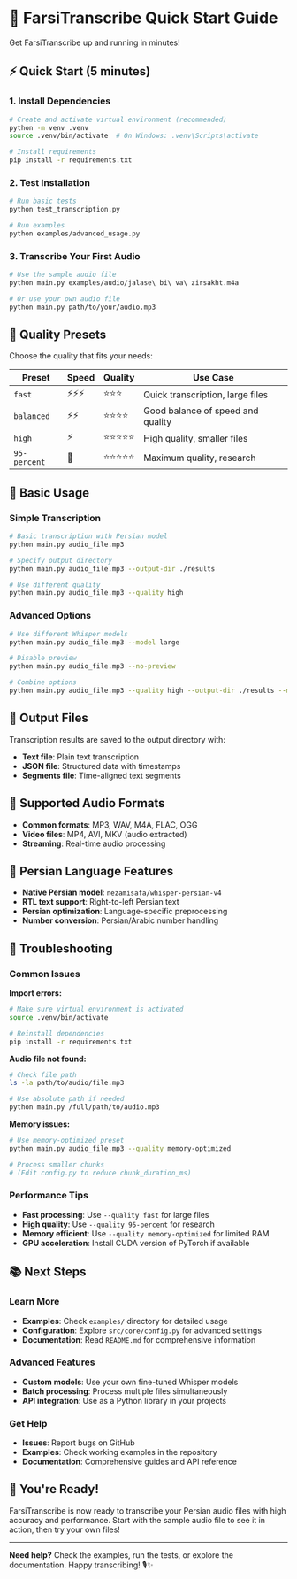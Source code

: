 # 🚀 FarsiTranscribe Quick Start Guide

Get FarsiTranscribe up and running in minutes!

## ⚡ Quick Start (5 minutes)

### 1. Install Dependencies
```bash
# Create and activate virtual environment (recommended)
python -m venv .venv
source .venv/bin/activate  # On Windows: .venv\Scripts\activate

# Install requirements
pip install -r requirements.txt
```

### 2. Test Installation
```bash
# Run basic tests
python test_transcription.py

# Run examples
python examples/advanced_usage.py
```

### 3. Transcribe Your First Audio
```bash
# Use the sample audio file
python main.py examples/audio/jalase\ bi\ va\ zirsakht.m4a

# Or use your own audio file
python main.py path/to/your/audio.mp3
```

## 🎯 Quality Presets

Choose the quality that fits your needs:

| Preset | Speed | Quality | Use Case |
|--------|-------|---------|----------|
| `fast` | ⚡⚡⚡ | ⭐⭐⭐ | Quick transcription, large files |
| `balanced` | ⚡⚡ | ⭐⭐⭐⭐ | Good balance of speed and quality |
| `high` | ⚡ | ⭐⭐⭐⭐⭐ | High quality, smaller files |
| `95-percent` | 🐌 | ⭐⭐⭐⭐⭐ | Maximum quality, research |

## 🔧 Basic Usage

### Simple Transcription
```bash
# Basic transcription with Persian model
python main.py audio_file.mp3

# Specify output directory
python main.py audio_file.mp3 --output-dir ./results

# Use different quality
python main.py audio_file.mp3 --quality high
```

### Advanced Options
```bash
# Use different Whisper models
python main.py audio_file.mp3 --model large

# Disable preview
python main.py audio_file.mp3 --no-preview

# Combine options
python main.py audio_file.mp3 --quality high --output-dir ./results --model large
```

## 📁 Output Files

Transcription results are saved to the output directory with:

- **Text file**: Plain text transcription
- **JSON file**: Structured data with timestamps
- **Segments file**: Time-aligned text segments

## 🎵 Supported Audio Formats

- **Common formats**: MP3, WAV, M4A, FLAC, OGG
- **Video files**: MP4, AVI, MKV (audio extracted)
- **Streaming**: Real-time audio processing

## 🌟 Persian Language Features

- **Native Persian model**: `nezamisafa/whisper-persian-v4`
- **RTL text support**: Right-to-left Persian text
- **Persian optimization**: Language-specific preprocessing
- **Number conversion**: Persian/Arabic number handling

## 🚨 Troubleshooting

### Common Issues

**Import errors:**
```bash
# Make sure virtual environment is activated
source .venv/bin/activate

# Reinstall dependencies
pip install -r requirements.txt
```

**Audio file not found:**
```bash
# Check file path
ls -la path/to/audio/file.mp3

# Use absolute path if needed
python main.py /full/path/to/audio.mp3
```

**Memory issues:**
```bash
# Use memory-optimized preset
python main.py audio_file.mp3 --quality memory-optimized

# Process smaller chunks
# (Edit config.py to reduce chunk_duration_ms)
```

### Performance Tips

- **Fast processing**: Use `--quality fast` for large files
- **High quality**: Use `--quality 95-percent` for research
- **Memory efficient**: Use `--quality memory-optimized` for limited RAM
- **GPU acceleration**: Install CUDA version of PyTorch if available

## 📚 Next Steps

### Learn More
- **Examples**: Check `examples/` directory for detailed usage
- **Configuration**: Explore `src/core/config.py` for advanced settings
- **Documentation**: Read `README.md` for comprehensive information

### Advanced Features
- **Custom models**: Use your own fine-tuned Whisper models
- **Batch processing**: Process multiple files simultaneously
- **API integration**: Use as a Python library in your projects

### Get Help
- **Issues**: Report bugs on GitHub
- **Examples**: Check working examples in the repository
- **Documentation**: Comprehensive guides and API reference

## 🎉 You're Ready!

FarsiTranscribe is now ready to transcribe your Persian audio files with high accuracy and performance. Start with the sample audio file to see it in action, then try your own files!

---

**Need help?** Check the examples, run the tests, or explore the documentation. Happy transcribing! 🎙️✨
